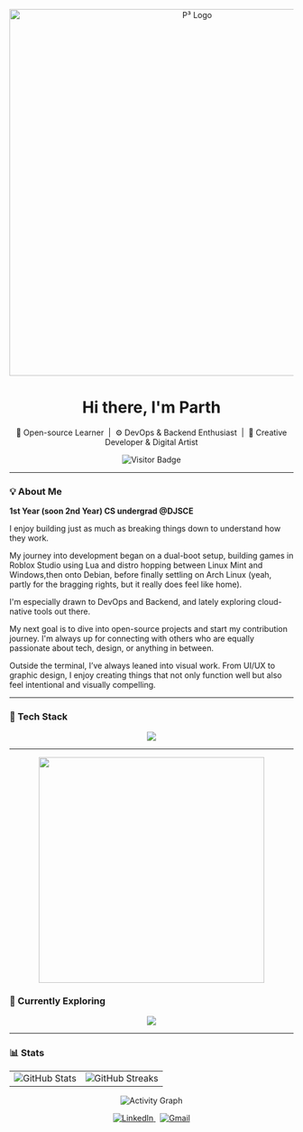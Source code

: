 <p align="center">
  <img src="Pcubed_banner.png" alt="P³ Logo" width="650" />
</p>

<h1 align="center">Hi there, I'm Parth </h1>

<p align="center">
  🚀 Open-source Learner &nbsp;|&nbsp; ⚙️ DevOps & Backend Enthusiast &nbsp;|&nbsp; 🎨 Creative Developer & Digital Artist 
</p>

<p align="center">
  <img src="https://visitor-badge.laobi.icu/badge?page_id=pcubedp" alt="Visitor Badge" />
</p>

---

### 💡 About Me

**1st Year (soon 2nd Year) CS undergrad @DJSCE**

I enjoy building just as much as breaking things down to understand how they work.

My journey into development began on a dual-boot setup, building games in Roblox Studio using Lua and distro hopping between Linux Mint and Windows,then onto Debian, before finally settling on Arch Linux (yeah, partly for the bragging rights, but it really does feel like home).

I'm especially drawn to DevOps and Backend, and lately exploring cloud-native tools out there.

My next goal is to dive into open-source projects and start my contribution journey. I'm always up for connecting with others who are equally passionate about tech, design, or anything in between.

Outside the terminal, I’ve always leaned into visual work. From UI/UX to graphic design, I enjoy creating things that not only function well but also feel intentional and visually compelling.

---

### 🧰 Tech Stack

<p align="center">
  <img src="https://skillicons.dev/icons?i=linux,bash,git,github,vscode,js,figma,ps,java,cpp" />
</p>

---

<p align="center">
  <img src="https://user-images.githubusercontent.com/74038190/225813708-98b745f2-7d22-48cf-9150-083f1b00d6c9.gif" width="400" />
</p>

### 🔭 Currently Exploring

<p align="center">
  <img src="https://skillicons.dev/icons?i=python,docker,kubernetes,go,azure" />
</p>

---

### 📊 Stats

<table align="center">
  <tr>
    <td>
      <img src="https://github-readme-stats.vercel.app/api?username=pcubedp&show_icons=true&theme=radical" alt="GitHub Stats" />
    </td>
    <td>
      <img src="https://github-readme-streak-stats.herokuapp.com/?user=pcubedp&theme=radical" alt="GitHub Streaks" />
    </td>
  </tr>
</table>

<p align="center">
  <img src="https://github-readme-activity-graph.vercel.app/graph?username=pcubedp&theme=react-dark&hide_border=true" alt="Activity Graph" />
</p>

<p align="center">
  <a href="https://in.linkedin.com/in/parth-patel-dj" target="_blank">
    <img alt="LinkedIn" src="https://img.shields.io/badge/LinkedIn-0077B5?style=for-the-badge&logo=linkedin&logoColor=white" />
  </a>
  &nbsp;
  <a href="mailto:pcubed.dev@gmail.com">
    <img alt="Gmail" src="https://img.shields.io/badge/Gmail-D14836?style=for-the-badge&logo=gmail&logoColor=white" />
  </a>
</p>
